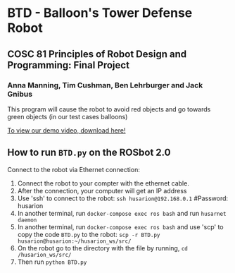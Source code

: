 # BTD - Balloon's Tower Defense Robot
## COSC 81 Principles of Robot Design and Programming: Final Project 
### Anna Manning, Tim Cushman, Ben Lehrburger and Jack Gnibus
This program will cause the robot to avoid red objects and go towards green objects (in our test cases balloons)

[To view our demo video, download here!](https://github.com/TimCushman/BTD/blob/e420ff081cc216d16fb200c976b91b082324892b/BTDvideo.mp4)

## How to run `BTD.py` on the ROSbot 2.0 

Connect to the robot via Ethernet connection: 
1. Connect the robot to your compter with the ethernet cable. 
2. After the connection, your computer will get an IP address 
3. Use 'ssh' to connect to the robot: `ssh husarion@192.168.0.1` #Password: husarion
4. In another terminal, run `docker-compose exec ros bash` and run `husarnet daemon`
5. In another terminal, run `docker-compose exec ros bash` and use 'scp' to copy the code `BTD.py` to the robot: `scp -r BTD.py husarion@husarion:~/husarion_ws/src/`
6. On the robot go to the directory with the file by running, `cd /husarion_ws/src/`
7. Then run `python BTD.py`

